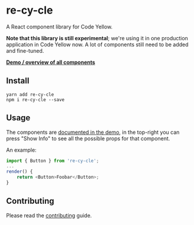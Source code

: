 # re-cy-cle

A React component library for Code Yellow.

**Note that this library is still experimental**; we're using it in one production application in Code Yellow now. A lot of components still need to be added and fine-tuned.

[**Demo / overview of all components**](https://codeyellowbv.github.io/re-cy-cle/)

## Install

```
yarn add re-cy-cle
npm i re-cy-cle --save
```

## Usage

The components are [documented in the demo](https://codeyellowbv.github.io/re-cy-cle/), in the top-right you can press "Show Info" to see all the possible props for that component.

An example:

```js
import { Button } from 're-cy-cle';
...
render() {
    return <Button>Foobar</Button>;
}
```

## Contributing

Please read the [contributing](./CONTRIBUTING.md) guide.
